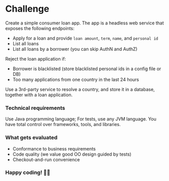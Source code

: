 # Challenge

Create a simple consumer loan app. The app is a headless web service that exposes the following endpoints:

- Apply for a loan and provide `loan amount`, `term`, `name`, and `personal id`
- List all loans
- List all loans by a borrower (you can skip AuthN and AuthZ)
  
Reject the loan application if:
- Borrower is blacklisted (store blacklisted personal ids in a config file or DB)
- Too many applications from one country in the last 24 hours

Use a 3rd-party service to resolve a country, and store it in a database, together with a loan application. 

### Technical requirements

Use Java programming language; For tests, use any JVM language. You have total control over frameworks, tools, and libraries.

### What gets evaluated
- Conformance to business requirements
- Code quality (we value good OO design guided by tests)
- Checkout-and-run convenience

### Happy coding! 👨‍💻
